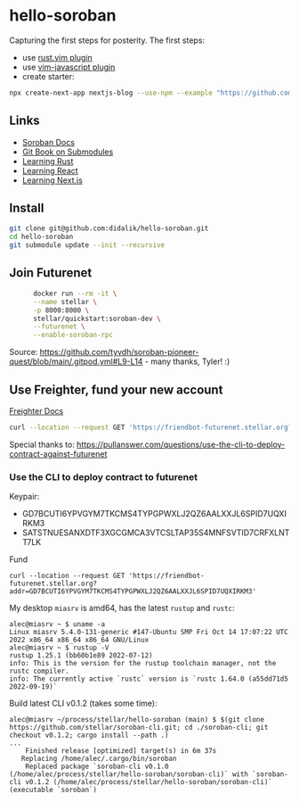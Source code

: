 # hello-soroban
Capturing the first steps for posterity. The first steps:

- use [rust.vim plugin](https://github.com/rust-lang/rust.vim)
- use [vim-javascript plugin](https://github.com/pangloss/vim-javascript)
- create starter:
``` bash
npx create-next-app nextjs-blog --use-npm --example "https://github.com/vercel/next-learn/tree/master/basics/learn-starter"
```

## Links

- [Soroban Docs](https://soroban.stellar.org/docs/)
- [Git Book on Submodules](https://git-scm.com/book/en/v2/Git-Tools-Submodules)
- [Learning Rust](https://doc.rust-lang.org/book/ch01-03-hello-cargo.html)
- [Learning React](https://reactjs.org/tutorial/tutorial.html)
- [Learning Next.js](https://nextjs.org/learn/basics/create-nextjs-app)

## Install
```bash
git clone git@github.com:didalik/hello-soroban.git
cd hello-soroban
git submodule update --init --recursive
```

## Join Futurenet
```bash
      docker run --rm -it \
      --name stellar \
      -p 8000:8000 \
      stellar/quickstart:soroban-dev \
      --futurenet \
      --enable-soroban-rpc
```
Source: https://github.com/tyvdh/soroban-pioneer-quest/blob/main/.gitpod.yml#L9-L14 - many thanks, Tyler! :)

## Use Freighter, fund your new account
[Freighter Docs](https://docs.freighter.app/docs/guide/introduction)
```bash
curl --location --request GET 'https://friendbot-futurenet.stellar.org?addr=GCFJ5IGBT66OBII3WKAZAZHULKRUWRYBQNMGDXJ3LCPI7XGDXWE2HZPP'
```
Special thanks to: https://pullanswer.com/questions/use-the-cli-to-deploy-contract-against-futurenet

### Use the CLI to deploy contract to futurenet

Keypair:
- GD7BCUTI6YPVGYM7TKCMS4TYPGPWXLJ2QZ6AALXXJL6SPID7UQXIRKM3
- SATSTNUESANXDTF3XGCGMCA3VTCSLTAP35S4MNFSVTID7CRFXLNTT7LK

Fund
```
curl --location --request GET 'https://friendbot-futurenet.stellar.org?addr=GD7BCUTI6YPVGYM7TKCMS4TYPGPWXLJ2QZ6AALXXJL6SPID7UQXIRKM3'
```

My desktop `miasrv` is amd64, has the latest `rustup` and `rustc`:
```
alec@miasrv ~ $ uname -a
Linux miasrv 5.4.0-131-generic #147-Ubuntu SMP Fri Oct 14 17:07:22 UTC 2022 x86_64 x86_64 x86_64 GNU/Linux
alec@miasrv ~ $ rustup -V
rustup 1.25.1 (bb60b1e89 2022-07-12)
info: This is the version for the rustup toolchain manager, not the rustc compiler.
info: The currently active `rustc` version is `rustc 1.64.0 (a55dd71d5 2022-09-19)`
```

Build latest CLI v0.1.2 (takes some time):
```
alec@miasrv ~/process/stellar/hello-soroban (main) $ $(git clone https://github.com/stellar/soroban-cli.git; cd ./soroban-cli; git checkout v0.1.2; cargo install --path .)
...
    Finished release [optimized] target(s) in 6m 37s
   Replacing /home/alec/.cargo/bin/soroban
    Replaced package `soroban-cli v0.1.0 (/home/alec/process/stellar/hello-soroban/soroban-cli)` with `soroban-cli v0.1.2 (/home/alec/process/stellar/hello-soroban/soroban-cli)` (executable `soroban`)
```

